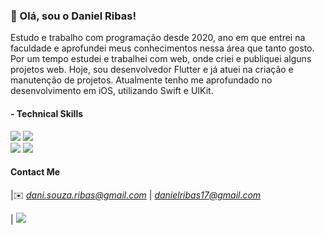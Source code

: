 
### 👋 Olá, sou o Daniel Ribas!

Estudo e trabalho com programação desde 2020, ano em que entrei na faculdade e aprofundei meus conhecimentos nessa área que tanto gosto. Por um tempo estudei e trabalhei com web, onde criei e publiquei alguns projetos web. Hoje, sou desenvolvedor Flutter e já atuei na criação e manutenção de projetos. Atualmente tenho me aprofundado no desenvolvimento em iOS, utilizando Swift e UIKit.

#### - Technical Skills
 <img src="https://img.shields.io/badge/Flutter-02569B?style=for-the-badge&logo=flutter&logoColor=white"> <img src = "https://img.shields.io/badge/Swift-FA7343?style=for-the-badge&logo=swift&logoColor=white"><br />
<img src = "https://img.shields.io/badge/-HTML5-E34F26?style=flat&logo=html5&logoColor=white"> <img src = "https://img.shields.io/badge/-CSS3-1572B6?style=flat&logo=css3&logoColor=white">

#### Contact Me
|✉️ *dani.souza.ribas@gmail.com* | *danielribas17@gmail.com*

| <a href="https://www.linkedin.com/in/daniel-ribas-125062209/"><img src = "https://img.shields.io/badge/-Linkedin-0a66c2?style=flat&logo=linkedin&logoColor=white"></a>




